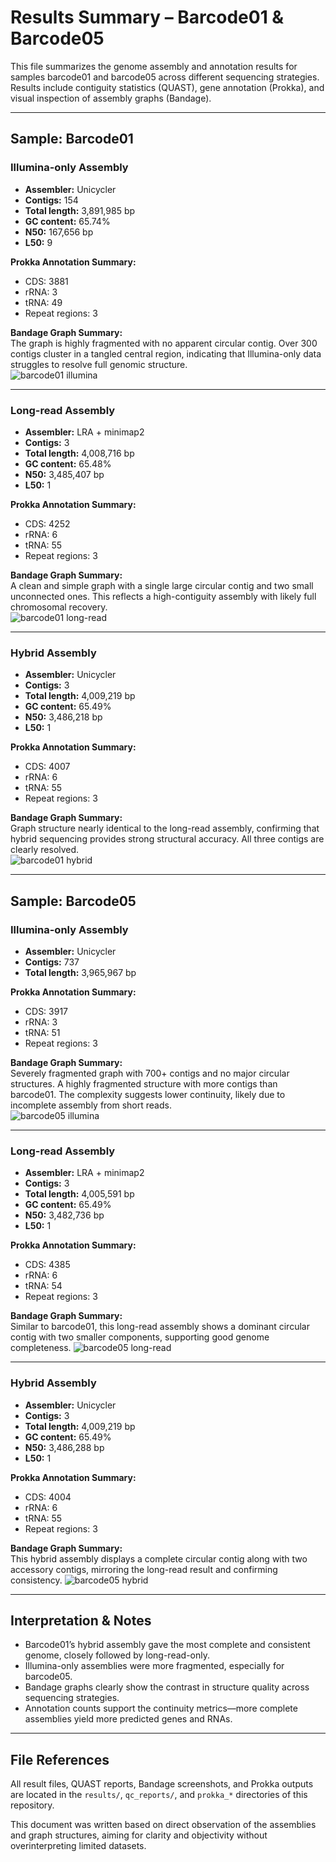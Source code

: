 # Results Summary – Barcode01 & Barcode05

This file summarizes the genome assembly and annotation results for samples barcode01 and barcode05 across different sequencing strategies. Results include contiguity statistics (QUAST), gene annotation (Prokka), and visual inspection of assembly graphs (Bandage).

---

## Sample: Barcode01

### Illumina-only Assembly
- **Assembler:** Unicycler  
- **Contigs:** 154  
- **Total length:** 3,891,985 bp  
- **GC content:** 65.74%  
- **N50:** 167,656 bp  
- **L50:** 9  

**Prokka Annotation Summary:**  
- CDS: 3881  
- rRNA: 3  
- tRNA: 49  
- Repeat regions: 3  

**Bandage Graph Summary:**  
The graph is highly fragmented with no apparent circular contig. Over 300 contigs cluster in a tangled central region, indicating that Illumina-only data struggles to resolve full genomic structure.  
![barcode01 illumina](figures/bandage_Illumina_bar01.png)

---

### Long-read Assembly
- **Assembler:** LRA + minimap2  
- **Contigs:** 3  
- **Total length:** 4,008,716 bp  
- **GC content:** 65.48%  
- **N50:** 3,485,407 bp  
- **L50:** 1  

**Prokka Annotation Summary:**  
- CDS: 4252  
- rRNA: 6  
- tRNA: 55  
- Repeat regions: 3  

**Bandage Graph Summary:**  
A clean and simple graph with a single large circular contig and two small unconnected ones. This reflects a high-contiguity assembly with likely full chromosomal recovery.  
![barcode01 long-read](figures/bandage_longreads_bar01.png)

---

### Hybrid Assembly
- **Assembler:** Unicycler  
- **Contigs:** 3  
- **Total length:** 4,009,219 bp  
- **GC content:** 65.49%  
- **N50:** 3,486,218 bp  
- **L50:** 1  

**Prokka Annotation Summary:**  
- CDS: 4007  
- rRNA: 6  
- tRNA: 55  
- Repeat regions: 3  

**Bandage Graph Summary:**  
Graph structure nearly identical to the long-read assembly, confirming that hybrid sequencing provides strong structural accuracy. All three contigs are clearly resolved.  
![barcode01 hybrid](figures/bandage_hybrid_bar01.png)

---

## Sample: Barcode05

### Illumina-only Assembly
- **Assembler:** Unicycler 
- **Contigs:** 737  
- **Total length:** 3,965,967 bp    

**Prokka Annotation Summary:**  
- CDS: 3917  
- rRNA: 3  
- tRNA: 51  
- Repeat regions: 3  

**Bandage Graph Summary:**  
Severely fragmented graph with 700+ contigs and no major circular structures. A highly fragmented structure with more contigs than barcode01. The complexity suggests lower continuity, likely due to incomplete assembly from short reads.  
![barcode05 illumina](figures/bandage_Illumina_bar05.png)

---

### Long-read Assembly
- **Assembler:** LRA + minimap2  
- **Contigs:** 3  
- **Total length:** 4,005,591 bp  
- **GC content:** 65.49%  
- **N50:** 3,482,736 bp  
- **L50:** 1  

**Prokka Annotation Summary:**
- CDS: 4385  
- rRNA: 6  
- tRNA: 54  
- Repeat regions: 3

**Bandage Graph Summary:**  
Similar to barcode01, this long-read assembly shows a dominant circular contig with two smaller components, supporting good genome completeness.
![barcode05 long-read](figures/bandage_longreads_bar05.png)

---

### Hybrid Assembly
- **Assembler:** Unicycler 
- **Contigs:** 3  
- **Total length:** 4,009,219 bp  
- **GC content:** 65.49%  
- **N50:** 3,486,288 bp  
- **L50:** 1  

**Prokka Annotation Summary:**
- CDS: 4004  
- rRNA: 6  
- tRNA: 55  
- Repeat regions: 3

**Bandage Graph Summary:**  
This hybrid assembly displays a complete circular contig along with two accessory contigs, mirroring the long-read result and confirming consistency. 
![barcode05 hybrid](figures/bandage_hybrid_bar05.png)

---

## Interpretation & Notes

- Barcode01’s hybrid assembly gave the most complete and consistent genome, closely followed by long-read-only.
- Illumina-only assemblies were more fragmented, especially for barcode05.
- Bandage graphs clearly show the contrast in structure quality across sequencing strategies.
- Annotation counts support the continuity metrics—more complete assemblies yield more predicted genes and RNAs.

---

## File References

All result files, QUAST reports, Bandage screenshots, and Prokka outputs are located in the `results/`, `qc_reports/`, and `prokka_*` directories of this repository.

This document was written based on direct observation of the assemblies and graph structures, aiming for clarity and objectivity without overinterpreting limited datasets.

